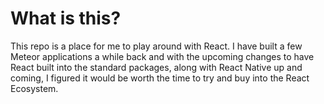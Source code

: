 # What is this?
This repo is a place for me to play around with React. I have built a few Meteor applications a while back and with the upcoming changes to have React built into the standard packages, along with React Native up and coming, I figured it would be worth the time to try and buy into the React Ecosystem.

